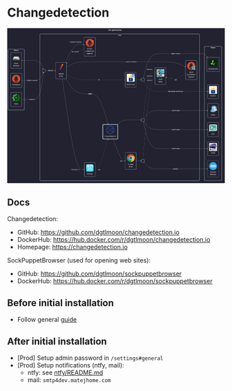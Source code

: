 # Changedetection

![diagram](../../docs/diagrams/out/apps/changedetection.png)

## Docs

Changedetection:

- GitHub: <https://github.com/dgtlmoon/changedetection.io>
- DockerHub: <https://hub.docker.com/r/dgtlmoon/changedetection.io>
- Homepage: <https://changedetection.io>

SockPuppetBrowser (used for opening web sites):

- GitHub: <https://github.com/dgtlmoon/sockpuppetbrowser>
- DockerHub: <https://hub.docker.com/r/dgtlmoon/sockpuppetbrowser>

## Before initial installation

- Follow general [guide](../../docs/Checklist%20for%20new%20docker-apps.md)

## After initial installation

- \[Prod\] Setup admin password in `/settings#general`
- \[Prod\] Setup notifications (ntfy, mail):
    - ntfy: see [ntfy/README.md](../ntfy/README.md)
    - mail: `smtp4dev.matejhome.com`
